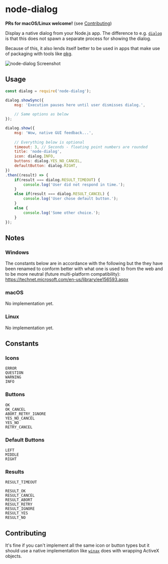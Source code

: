 # node-dialog

**PRs for macOS/Linux welcome!** (see [Contributing](#contributing))

Display a native dialog from your Node.js app.
The difference to e.g. [`dialog`](https://github.com/tomas/dialog) is that this does not spawn 
a separate process for showing the dialog.

Because of this, it also lends itself better to be used in apps that make use of 
packaging with tools like [pkg](https://github.com/zeit/pkg).  

![node-dialog Screenshot](https://raw.githubusercontent.com/s-h-a-d-o-w/node-native-dialog/master/assets/screenshots/node-dialog-win32.png)

## Usage

```js
const dialog = require('node-dialog');

dialog.showSync({
	msg: 'Execution pauses here until user dismisses dialog.',
	
	// Same options as below
});

dialog.show({
	msg: 'Wow, native GUI feedback...',
	
	// Everything below is optional
	timeout: 3, // Seconds - floating point numbers are rounded
	title: 'node-dialog',
	icon: dialog.INFO,
	buttons: dialog.YES_NO_CANCEL,
	defaultButton: dialog.RIGHT,
})
.then((result) => {
	if(result === dialog.RESULT_TIMEOUT) {
		console.log('User did not respond in time.');
	}
	else if(result === dialog.RESULT_CANCEL) {
		console.log('User chose default button.');
	}
	else {
		console.log('Some other choice.');
	}
});
```

## Notes

### Windows

The constants below are in accordance with the following but the they have been renamed to 
conform better with what one is used to from the web and to be more neutral (future multi-platform 
compatibility):   
https://technet.microsoft.com/en-us/library/ee156593.aspx

### macOS

No implementation yet.

### Linux

No implementation yet.

## Constants

### Icons

	ERROR
	QUESTION
	WARNING
	INFO

### Buttons

	OK
	OK_CANCEL
	ABORT_RETRY_IGNORE
	YES_NO_CANCEL
	YES_NO
	RETRY_CANCEL

### Default Buttons

	LEFT
	MIDDLE
	RIGHT

### Results

	RESULT_TIMEOUT
  
	RESULT_OK
	RESULT_CANCEL
	RESULT_ABORT
	RESULT_RETRY
	RESULT_IGNORE
	RESULT_YES
	RESULT_NO

## Contributing <a name="contributing">

It's fine if you can't implement all the same icon or button types but it should use a 
native implementation like [`winax`](https://github.com/durs/node-activex) does with 
wrapping ActiveX objects.
